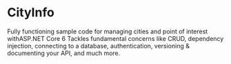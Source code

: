 # CityInfo
Fully functioning sample code for managing cities and point of interest withASP.NET Core 6
Tackles fundamental concerns like CRUD, dependency injection, connecting to a database, authentication, versioning & documenting your API, and much more.
